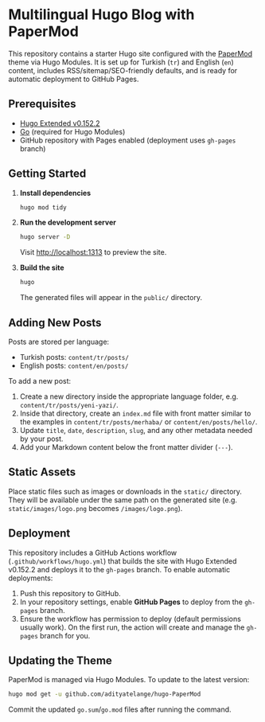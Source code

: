 # Multilingual Hugo Blog with PaperMod

This repository contains a starter Hugo site configured with the [PaperMod](https://github.com/adityatelange/hugo-PaperMod) theme via Hugo Modules. It is set up for Turkish (`tr`) and English (`en`) content, includes RSS/sitemap/SEO-friendly defaults, and is ready for automatic deployment to GitHub Pages.

## Prerequisites

- [Hugo Extended v0.152.2](https://github.com/gohugoio/hugo/releases/tag/v0.152.2)
- [Go](https://go.dev/doc/install) (required for Hugo Modules)
- GitHub repository with Pages enabled (deployment uses `gh-pages` branch)

## Getting Started

1. **Install dependencies**
   ```bash
   hugo mod tidy
   ```

2. **Run the development server**
   ```bash
   hugo server -D
   ```
   Visit <http://localhost:1313> to preview the site.

3. **Build the site**
   ```bash
   hugo
   ```
   The generated files will appear in the `public/` directory.

## Adding New Posts

Posts are stored per language:

- Turkish posts: `content/tr/posts/`
- English posts: `content/en/posts/`

To add a new post:

1. Create a new directory inside the appropriate language folder, e.g. `content/tr/posts/yeni-yazi/`.
2. Inside that directory, create an `index.md` file with front matter similar to the examples in `content/tr/posts/merhaba/` or `content/en/posts/hello/`.
3. Update `title`, `date`, `description`, `slug`, and any other metadata needed by your post.
4. Add your Markdown content below the front matter divider (`---`).

## Static Assets

Place static files such as images or downloads in the `static/` directory. They will be available under the same path on the generated site (e.g. `static/images/logo.png` becomes `/images/logo.png`).

## Deployment

This repository includes a GitHub Actions workflow (`.github/workflows/hugo.yml`) that builds the site with Hugo Extended v0.152.2 and deploys it to the `gh-pages` branch. To enable automatic deployments:

1. Push this repository to GitHub.
2. In your repository settings, enable **GitHub Pages** to deploy from the `gh-pages` branch.
3. Ensure the workflow has permission to deploy (default permissions usually work). On the first run, the action will create and manage the `gh-pages` branch for you.

## Updating the Theme

PaperMod is managed via Hugo Modules. To update to the latest version:

```bash
hugo mod get -u github.com/adityatelange/hugo-PaperMod
```

Commit the updated `go.sum`/`go.mod` files after running the command.
